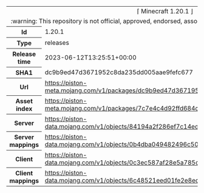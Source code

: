 <html><table>
<tr><td colspan="2" align="center"><img width="0" height="0"><br/>⌈ Minecraft 1.20.1 ⌋<br/><img width="0" height="0"></td></tr>
<tr><td colspan="2" align="center"><img width="0" height="0"><br/>
:warning: This repository is not official, approved, endorsed, associated or connected with Mojang :warning:
<br/><img width="0" height="0"></td></tr>
<tr><th>Id</th><td>1.20.1</td></tr>
<tr><th>Type</th><td>releases</td></tr>
<tr><th>Release time</th><td>2023-06-12T13:25:51+00:00</td></tr>
<tr><th>SHA1</th><td>dc9b9ed47d3671952c8da235dd005aae9fefc677</td></tr>
<tr><th>Url</th><td><a href="https://piston-meta.mojang.com/v1/packages/dc9b9ed47d3671952c8da235dd005aae9fefc677/1.20.1.json">https://piston-meta.mojang.com/v1/packages/dc9b9ed47d3671952c8da235dd005aae9fefc677/1.20.1.json</a></td></tr>
<tr><th>Asset index</th><td><a href="https://piston-meta.mojang.com/v1/packages/7c7e4c4d92ffd684d5673a07632c5ca1b7d44de0/5.json">https://piston-meta.mojang.com/v1/packages/7c7e4c4d92ffd684d5673a07632c5ca1b7d44de0/5.json</a></td></tr>
<tr><th>Server</th><td><a href="https://piston-data.mojang.com/v1/objects/84194a2f286ef7c14ed7ce0090dba59902951553/server.jar">https://piston-data.mojang.com/v1/objects/84194a2f286ef7c14ed7ce0090dba59902951553/server.jar</a></td></tr>
<tr><th>Server mappings</th><td><a href="https://piston-data.mojang.com/v1/objects/0b4dba049482496c507b2387a73a913230ebbd76/server.txt">https://piston-data.mojang.com/v1/objects/0b4dba049482496c507b2387a73a913230ebbd76/server.txt</a></td></tr>
<tr><th>Client</th><td><a href="https://piston-data.mojang.com/v1/objects/0c3ec587af28e5a785c0b4a7b8a30f9a8f78f838/client.jar">https://piston-data.mojang.com/v1/objects/0c3ec587af28e5a785c0b4a7b8a30f9a8f78f838/client.jar</a></td></tr>
<tr><th>Client mappings</th><td><a href="https://piston-data.mojang.com/v1/objects/6c48521eed01fe2e8ecdadbd5ae348415f3c47da/client.txt">https://piston-data.mojang.com/v1/objects/6c48521eed01fe2e8ecdadbd5ae348415f3c47da/client.txt</a></td></tr>
</table></html>